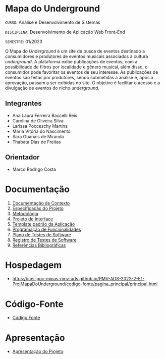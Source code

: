 # Mapa do Underground

`CURSO`: Análise e Desenvolvimento de Sistemas

`DISCIPLINA`: Desenvolvimento de Aplicação Web Front-End

`SEMESTRE`: 01/2023

O Mapa do <i>Underground</i> é um site de busca de eventos destinado a consumidores e produtores de eventos musicais associados à cultura <i>underground</i>. A plataforma exibe publicações de eventos, com a possibilidade de filtros por localidade e gênero musical, além disso, o consumidor pode favoritar os eventos de seu interesse. As publicações de eventos são feitas por produtores, sendo submetidas à análise e, após a aprovação, passam a ser exibidas no site. O objetivo é facilitar o acesso e a divulgação de eventos do nicho <i>underground</i>.

## Integrantes

* Ana Laura Ferreira Baccelli Reis
* Carolina de Oliveira Silva
* Larissa Pocceschy Martins
* Maria Vitória do Nascimento
* Sara Guanais de Miranda
* Thabata Dias de Freitas


## Orientador

* Marco Rodrigo Costa

# Documentação

<ol>
<li><a href="documentos/01-Documentação de Contexto.md"> Documentação de Contexto</a></li>
<li><a href="documentos/02-Especificação do Projeto.md"> Especificação do Projeto</a></li>
<li><a href="documentos/03-Metodologia.md"> Metodologia</a></li>
<li><a href="documentos/04-Projeto de Interface.md"> Projeto de Interface</a></li>
<li><a href="documentos/05-Template padrão da Aplicação.md"> Template padrão da Aplicação</a></li>
<li><a href="documentos/06-Programação de Funcionalidades.md"> Programação de Funcionalidades</a></li>
<li><a href="documentos/07-Plano de Testes de Software.md"> Plano de Testes de Software</a></li>
<li><a href="documentos/08-Registro de Testes de Software.md"> Registro de Testes de Software</a></li>
<li><a href="documentos/09-Referências.md"> Referências Bibliográficas</a></li>
</ol>

# Hospedagem

* https://icei-puc-minas-pmv-ads.github.io/PMV-ADS-2023-2-E1-ProjMapaDoUnderground/codigo-fonte/pagina_principal/principal.html 

# Código-Fonte

* <a href="codigo-fonte/README.md">Código Fonte</a>

# Apresentação

* <a href="apresentacao/README.md">Apresentação do Projeto</a>
